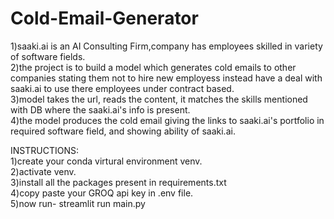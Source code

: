 # Cold-Email-Generator

1)saaki.ai is an AI Consulting Firm,company has employees skilled in variety of software fields.    
2)the project is to build a model which generates cold emails to other companies stating them not to hire new employess instead have a deal with saaki.ai to use there employees under contract based.    
3)model takes the url, reads the content, it matches the skills mentioned with DB where the saaki.ai's info is present.    
4)the model produces the cold email giving the links to saaki.ai's portfolio in required software field, and showing ability of saaki.ai.    


INSTRUCTIONS:   
1)create your conda virtural environment venv.   
2)activate venv.    
3)install all the packages present in requirements.txt    
4)copy paste your GROQ api key in .env file.   
5)now run- streamlit run main.py
